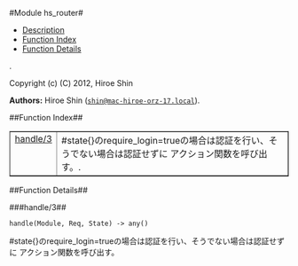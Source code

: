 

#Module hs_router#
* [Description](#description)
* [Function Index](#index)
* [Function Details](#functions)


.



Copyright (c) (C) 2012, Hiroe Shin

__Authors:__ Hiroe Shin ([`shin@mac-hiroe-orz-17.local`](mailto:shin@mac-hiroe-orz-17.local)).<a name="index"></a>

##Function Index##


<table width="100%" border="1" cellspacing="0" cellpadding="2" summary="function index"><tr><td valign="top"><a href="#handle-3">handle/3</a></td><td>
#state{}のrequire_login=trueの場合は認証を行い、そうでない場合は認証せずに
アクション関数を呼び出す。.</td></tr></table>


<a name="functions"></a>

##Function Details##

<a name="handle-3"></a>

###handle/3##




`handle(Module, Req, State) -> any()`




#state{}のrequire_login=trueの場合は認証を行い、そうでない場合は認証せずに
アクション関数を呼び出す。